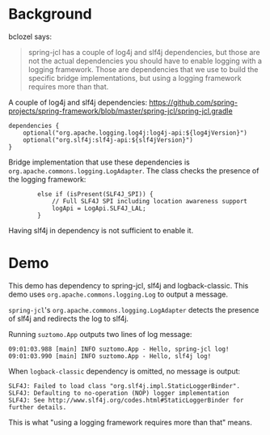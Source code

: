 # Background

bclozel says:

> spring-jcl has a couple of log4j and slf4j dependencies, but those are not the actual
> dependencies you should have to enable logging with a logging framework.
> Those are dependencies that we use to build the specific bridge implementations, but using a
> logging framework requires more than that.

A couple of log4j and slf4j dependencies:
https://github.com/spring-projects/spring-framework/blob/master/spring-jcl/spring-jcl.gradle

```
dependencies {
	optional("org.apache.logging.log4j:log4j-api:${log4jVersion}")
	optional("org.slf4j:slf4j-api:${slf4jVersion}")
}
```

Bridge implementation that use these dependencies is `org.apache.commons.logging.LogAdapter`. The
class checks the presence of the logging framework:

```
		else if (isPresent(SLF4J_SPI)) {
			// Full SLF4J SPI including location awareness support
			logApi = LogApi.SLF4J_LAL;
		}
```

Having slf4j in dependency is not sufficient to enable it.

# Demo

This demo has dependency to spring-jcl, slf4j and logback-classic.
This demo uses `org.apache.commons.logging.Log` to output a message.

`spring-jcl`'s `org.apache.commons.logging.LogAdapter` detects the presence of slf4j and redirects
the log to slf4j.

Running `suztomo.App` outputs two lines of log message:

```
09:01:03.988 [main] INFO suztomo.App - Hello, spring-jcl log!
09:01:03.990 [main] INFO suztomo.App - Hello, slf4j log!
```

When `logback-classic` dependency is omitted, no message is output:

```
SLF4J: Failed to load class "org.slf4j.impl.StaticLoggerBinder".
SLF4J: Defaulting to no-operation (NOP) logger implementation
SLF4J: See http://www.slf4j.org/codes.html#StaticLoggerBinder for further details.
```

This is what "using a logging framework requires more than that" means.
